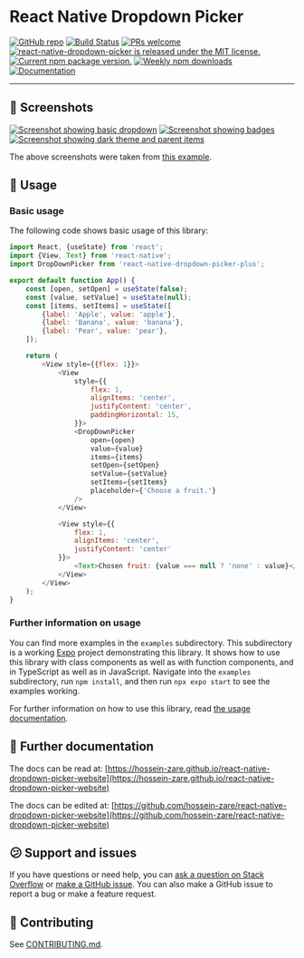 # React Native Dropdown Picker

[![GitHub repo](https://img.shields.io/badge/GitHub_repo-grey?logo=github)](https://github.com/hossein-zare/react-native-dropdown-picker)
[![Build Status](https://img.shields.io/endpoint.svg?url=https%3A%2F%2Factions-badge.atrox.dev%2Fhossein-zare%2Freact-native-dropdown-picker%2Fbadge%3Fref%3Ddev-5.x&style=flat)](https://actions-badge.atrox.dev/hossein-zare/react-native-dropdown-picker/goto?ref=dev-5.x)
[![PRs welcome](https://img.shields.io/badge/PRs-welcome-brightgreen)](https://github.com/hossein-zare/react-native-dropdown-picker/blob/dev-5.x/CONTRIBUTING.md)
[![react-native-dropdown-picker is released under the MIT license.](https://img.shields.io/github/license/hossein-zare/react-native-dropdown-picker)](https://github.com/hossein-zare/react-native-dropdown-picker/blob/dev-5.x/LICENSE)
[![Current npm package version.](https://img.shields.io/npm/v/react-native-dropdown-picker?color=brightgreen&label=npm%20package)](https://www.npmjs.org/package/react-native-dropdown-picker)
[![Weekly npm downloads](https://img.shields.io/npm/dw/react-native-dropdown-picker)](https://www.npmjs.org/package/react-native-dropdown-picker)
[![Documentation](https://img.shields.io/badge/Documentation-grey)](https://hossein-zare.github.io/react-native-dropdown-picker-website/docs)

---

## 📱 Screenshots

[![Screenshot showing basic dropdown](.github/assets/images/screenshots/basic.png)](https://raw.githubusercontent.com/hossein-zare/react-native-dropdown-picker/dev-5.x/.github/assets/images/screenshots/basic_full.png)
[![Screenshot showing badges](.github/assets/images/screenshots/badges.png)](https://raw.githubusercontent.com/hossein-zare/react-native-dropdown-picker/dev-5.x/.github/assets/images/screenshots/badges_full.png)
[![Screenshot showing dark theme and parent items](.github/assets/images/screenshots/dark_theme_parent_items.png)](https://raw.githubusercontent.com/hossein-zare/react-native-dropdown-picker/dev-5.x/.github/assets/images/screenshots/dark_theme_parent_items_full.png)

The above screenshots were taken
from [this example](https://snack.expo.dev/8mHmLfcZf).

## 👋 Usage

### Basic usage

The following code shows basic usage of this library:

```javascript
import React, {useState} from 'react';
import {View, Text} from 'react-native';
import DropDownPicker from 'react-native-dropdown-picker-plus';

export default function App() {
    const [open, setOpen] = useState(false);
    const [value, setValue] = useState(null);
    const [items, setItems] = useState([
        {label: 'Apple', value: 'apple'},
        {label: 'Banana', value: 'banana'},
        {label: 'Pear', value: 'pear'},
    ]);

    return (
        <View style={{flex: 1}}>
            <View
                style={{
                    flex: 1,
                    alignItems: 'center',
                    justifyContent: 'center',
                    paddingHorizontal: 15,
                }}>
                <DropDownPicker
                    open={open}
                    value={value}
                    items={items}
                    setOpen={setOpen}
                    setValue={setValue}
                    setItems={setItems}
                    placeholder={'Choose a fruit.'}
                />
            </View>

            <View style={{
                flex: 1,
                alignItems: 'center',
                justifyContent: 'center'
            }}>
                <Text>Chosen fruit: {value === null ? 'none' : value}</Text>
            </View>
        </View>
    );
}
```

### Further information on usage

You can find more examples in the `examples` subdirectory. This subdirectory is
a working [Expo](https://github.com/expo/expo) project demonstrating this
library. It shows how to use this library with class components as well as with
function components, and in TypeScript as well as in JavaScript. Navigate into
the `examples` subdirectory, run `npm install`, and then run `npx expo start` to
see the examples working.

For further information on how to use this library,
read [the usage documentation](https://hossein-zare.github.io/react-native-dropdown-picker-website/docs/usage).

## 📄 Further documentation

The docs can be read
at: [https://hossein-zare.github.io/react-native-dropdown-picker-website](https://hossein-zare.github.io/react-native-dropdown-picker-website)

The docs can be edited
at: [https://github.com/hossein-zare/react-native-dropdown-picker-website](https://github.com/hossein-zare/react-native-dropdown-picker-website)

## 😕 Support and issues

If you have questions or need help, you
can [ask a question on Stack Overflow](https://stackoverflow.com/questions/tagged/react-native-dropdown-picker)
or [make a GitHub issue](https://github.com/hossein-zare/react-native-dropdown-picker/issues/new/choose).
You can also make a GitHub issue to report a bug or make a feature request.

## 🚀️ Contributing

See [CONTRIBUTING.md](https://github.com/hossein-zare/react-native-dropdown-picker/blob/dev-5.x/CONTRIBUTING.md).
